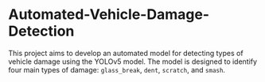 # Automated-Vehicle-Damage-Detection
This project aims to develop an automated model for detecting types of vehicle damage using the YOLOv5 model. The model is designed to identify four main types of damage: `glass_break`, `dent`, `scratch`, and `smash`.
